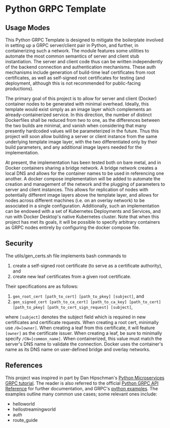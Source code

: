 # Python GRPC Template

## Usage Modes
This Python GRPC Template is designed to mitigate the boilerplate involved in setting up a GRPC server/client pair in Python, and further, in containerizing such a network. The module features some utilities to automate the most common semantics of server and client stub instantiation. The server and client code thus can be written independently of the backend connection and authentication mechanisms. These auth mechanisms include generation of build-time leaf certificates from root certificates, as well as self-signed root certificates for testing (and deployment, although this is not recommended for public-facing productions).

The primary goal of this project is to allow for server and client (Docker) container nodes to be generated with minimal overhead. Ideally, this template would exist simply as an image layer which complements an already-containerized service. In this direction, the number of distinct Dockerfiles shall be reduced from two to one, as the differences between the two builds are minimal, and vanish when considering that many presently hardcoded values will be parameterized in the future. Thus this project will soon allow building a server or client instance from the same underlying template image layer, with the two differentiated only by their build parameters, and any additional image layers needed for the implementation.

At present, the implementation has been tested both on bare metal, and in Docker containers sharing a bridge network. A bridge network creates a local DNS and allows for the container names to be used in referencing one another. A docker compose implementation will be added to automate the creation and management of the network and the plugging of parameters to server and client instances. This allows for replication of nodes with potentially different image layers above the template layer, and allows for nodes across different machines (i.e. on an overlay network) to be associated in a single configuration. Additionally, such an implementation can be endowed with a set of Kubernetes Deployments and Services, and run with Docker Desktop's native Kubernetes cluster. Note that when this project has met its goals, it will be possible to specify arbitrary containers as GRPC nodes entirely by configuring the docker compose file.

## Security

The utils/gen_certs.sh file implements bash commands to

1. create a self-signed root certificate (to serve as a certificate authority), and
1. create new leaf certificates from a given root certificate.

Their specifications are as follows:

1. `gen_root_cert [path_to_cert] [path_to_pkey] [subject]`, and
1. `gen_signed_cert [path_to_ca_cert] [path_to_ca_key] [path_to_cert] [path_to_pkey] [path_to_cert_sign_request] [subject]`,

where `[subject]` denotes the subject field which is required in new certificates and certificate requests. When creating a root cert, minimally use `/O=[owner]`. When creating a leaf from this certificate, it will feature `[owner]` as the certificate issuer. When creating a leaf, be sure to minimally specify `/CN=[common_name]`. When containerized, this value must match the server's DNS name to validate the connection. Docker uses the container's name as its DNS name on user-defined bridge and overlay networks.

## References
This project was inspired in part by Dan Hipschman's [Python Microservices GRPC tutorial](https://realpython.com/python-microservices-grpc/). The reader is also referred to the official [Python GRPC API Reference](https://grpc.github.io/grpc/python/) for further documentation, and GRPC's [python examples](https://github.com/grpc/grpc/tree/master/examples/python). The examples outline many common use cases; some relevant ones include:
- helloworld
- hellostreamingworld
- auth
- route_guide
